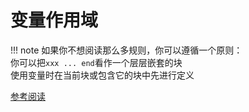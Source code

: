 # 变量作用域
!!! note
	如果你不想阅读那么多规则，你可以遵循一个原则：\
	你可以把`xxx ... end`看作一个层层嵌套的块\
	使用变量时在当前块或包含它的块中先进行定义

[参考阅读](https://docs.juliacn.com/latest/manual/variables-and-scoping/)
